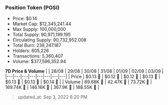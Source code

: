 
  ### Position Token (POSI)
  - Price: $0.14
  - Market Cap: $12,345,241.44
  - Max Supply: 100,000,000
  - Total Supply: 90,971,199.195
  - Circulating Supply: 90,732,952.008
  - Total Burn: 238,247.187
  - Holders: 605,226
  - Transactions: 5,360,407
  - Volume: $377,596,352.94

  **7D Price & Volume**
  | | 28&#x2F;08 | 29&#x2F;08 | 30&#x2F;08 | 31&#x2F;08 | 01&#x2F;09 | 02&#x2F;09 | 03&#x2F;09 |
  |---|---|---|---|---|---|---|---|
  | Price | $0.13 🔻 | $0.12 🔻 | $0.12 🔻 | $0.13 🚀 | $0.13 🔻 | $0.13 🚀 | $0.14 🚀 |
  | Volume | 69.68K 🚀 | 42.47K 🔻 | 73.72K 🚀 | 169.74K 🚀 | 146.16K 🔻 | 367.9K 🚀 | 188.55K 🔻 |

  > updated_at: Sep 3, 2022 6:20 PM

